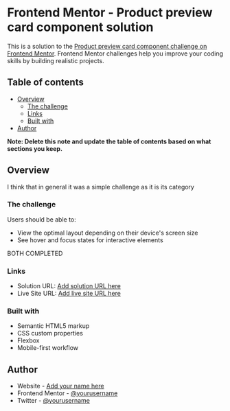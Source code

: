 # Frontend Mentor - Product preview card component solution

This is a solution to the [Product preview card component challenge on Frontend Mentor](https://www.frontendmentor.io/challenges/product-preview-card-component-GO7UmttRfa). Frontend Mentor challenges help you improve your coding skills by building realistic projects. 

## Table of contents

- [Overview](#overview)
  - [The challenge](#the-challenge)
  - [Links](#links)
  - [Built with](#built-with)
- [Author](#author)

**Note: Delete this note and update the table of contents based on what sections you keep.**

## Overview

I think that in general it was a simple challenge as it is its category

### The challenge

Users should be able to:

- View the optimal layout depending on their device's screen size
- See hover and focus states for interactive elements

BOTH COMPLETED

### Links

- Solution URL: [Add solution URL here](https://github.com/agussala2003/Product-preview-card-component-solution)
- Live Site URL: [Add live site URL here](https://agussala2003.github.io/Product-preview-card-component-solution)

### Built with

- Semantic HTML5 markup
- CSS custom properties
- Flexbox
- Mobile-first workflow

## Author

- Website - [Add your name here](https://agussala2003.github.io/portfolio/)
- Frontend Mentor - [@yourusername](https://www.frontendmentor.io/profile/agussala2003)
- Twitter - [@yourusername](https://www.twitter.com/codewithsala)


